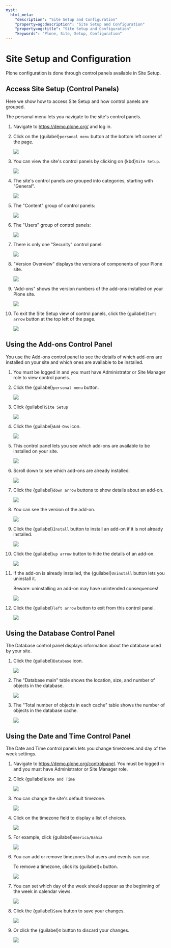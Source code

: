 ```yaml
---
myst:
  html_meta:
    "description": "Site Setup and Configuration"
    "property=og:description": "Site Setup and Configuration"
    "property=og:title": "Site Setup and Configuration"
    "keywords": "Plone, Site, Setup, Configuration"
---
```


# Site Setup and Configuration

Plone configuration is done through control panels available in Site Setup.

## Access Site Setup (Control Panels)

Here we show how to access Site Setup and how control panels are grouped.

The personal menu lets you navigate to the site's control panels.

1. Navigate to <https://demo.plone.org/> and log in.


2. Click on the {guilabel}`personal menu` button at the bottom left corner of the page.

    ![](https://ajeuwbhvhr.cloudimg.io/colony-recorder.s3.amazonaws.com/files/2024-11-14/6e9ab933-4038-4b40-813a-f271cfc42225/File.jpeg?tl_px=0,1334&br_px=1719,2296&force_format=jpeg&q=100&width=1120.0&wat=1&wat_opacity=0.7&wat_gravity=northwest&wat_url=https://colony-recorder.s3.us-west-1.amazonaws.com/images/watermarks/FB923C_standard.png&wat_pad=20,543)


3. You can view the site's control panels by clicking on {kbd}`Site Setup`.

    ![](https://ajeuwbhvhr.cloudimg.io/colony-recorder.s3.amazonaws.com/files/2024-11-14/61bac9b3-02a6-4d8c-b0d3-884410eaa0d2/File.jpeg?tl_px=0,1334&br_px=1719,2296&force_format=jpeg&q=100&width=1120.0&wat=1&wat_opacity=0.7&wat_gravity=northwest&wat_url=https://colony-recorder.s3.us-west-1.amazonaws.com/images/watermarks/FB923C_standard.png&wat_pad=163,540)


4. The site's control panels are grouped into categories, starting with "General".

    ![](https://ajeuwbhvhr.cloudimg.io/colony-recorder.s3.amazonaws.com/files/2024-11-14/2b26a25c-2b3e-4760-ba51-7fcfea3aa939/File.jpeg?tl_px=637,271&br_px=2357,1233&force_format=jpeg&q=100&width=1120.0&wat=1&wat_opacity=0.7&wat_gravity=northwest&wat_url=https://colony-recorder.s3.us-west-1.amazonaws.com/images/watermarks/FB923C_standard.png&wat_pad=25,43)


5. The "Content" group of control panels:

    ![](https://ajeuwbhvhr.cloudimg.io/colony-recorder.s3.amazonaws.com/files/2024-11-14/e5993b68-e2f2-4c13-b63d-a5e99570c7f2/File.jpeg?tl_px=632,1187&br_px=2352,2149&force_format=jpeg&q=100&width=1120.0&wat=1&wat_opacity=0.7&wat_gravity=northwest&wat_url=https://colony-recorder.s3.us-west-1.amazonaws.com/images/watermarks/FB923C_standard.png&wat_pad=5,21)


6. The "Users" group of control panels:

    ![](https://ajeuwbhvhr.cloudimg.io/colony-recorder.s3.amazonaws.com/files/2024-11-14/119d4825-6894-4604-956b-5f4077ea9674/File.jpeg?tl_px=0,1299&br_px=1719,2260&force_format=jpeg&q=100&width=1120.0&wat=1&wat_opacity=0.7&wat_gravity=northwest&wat_url=https://colony-recorder.s3.us-west-1.amazonaws.com/images/watermarks/FB923C_standard.png&wat_pad=418,277)


7. There is only one "Security" control panel:

    ![](https://ajeuwbhvhr.cloudimg.io/colony-recorder.s3.amazonaws.com/files/2024-11-14/dc02e1af-cad6-45a9-b81f-715bf84fcdbb/File.jpeg?tl_px=482,1334&br_px=2202,2296&force_format=jpeg&q=100&width=1120.0&wat=1&wat_opacity=0.7&wat_gravity=northwest&wat_url=https://colony-recorder.s3.us-west-1.amazonaws.com/images/watermarks/FB923C_standard.png&wat_pad=104,250)


8. "Version Overview" displays the versions of components of your Plone site.

    ![](https://ajeuwbhvhr.cloudimg.io/colony-recorder.s3.amazonaws.com/files/2024-11-14/a5f67475-b5fe-40d5-81a6-ba56df04b33f/File.jpeg?tl_px=0,1161&br_px=1719,2122&force_format=jpeg&q=100&width=1120.0&wat=1&wat_opacity=0.7&wat_gravity=northwest&wat_url=https://colony-recorder.s3.us-west-1.amazonaws.com/images/watermarks/FB923C_standard.png&wat_pad=435,276)


9. "Add-ons" shows the version numbers of the add-ons installed on your Plone site.

    ![](https://ajeuwbhvhr.cloudimg.io/colony-recorder.s3.amazonaws.com/files/2024-11-14/bf27a8f5-c660-46ca-a1b1-152ce60e0cda/File.jpeg?tl_px=0,1173&br_px=1719,2134&force_format=jpeg&q=100&width=1120.0&wat=1&wat_opacity=0.7&wat_gravity=northwest&wat_url=https://colony-recorder.s3.us-west-1.amazonaws.com/images/watermarks/FB923C_standard.png&wat_pad=432,277)


10. To exit the Site Setup view of control panels, click the {guilabel}`left arrow` button at the top left of the page.

    ![](https://ajeuwbhvhr.cloudimg.io/colony-recorder.s3.amazonaws.com/files/2024-11-14/08652759-418a-4945-8b11-9645900d153e/File.jpeg?tl_px=0,0&br_px=1719,961&force_format=jpeg&q=100&width=1120.0&wat=1&wat_opacity=0.7&wat_gravity=northwest&wat_url=https://colony-recorder.s3.us-west-1.amazonaws.com/images/watermarks/FB923C_standard.png&wat_pad=21,16)

## Using the Add-ons Control Panel

You use the Add-ons control panel to see the details of which add-ons are installed on your site and which ones are available to be installed.

1. You must be logged in and you must have Administrator or Site Manager role to view control panels.


2. Click the {guilabel}`personal menu` button.

    ![](https://ajeuwbhvhr.cloudimg.io/colony-recorder.s3.amazonaws.com/files/2024-11-23/97f72195-773b-40ac-9c67-7258809b09b8/ascreenshot.jpeg?tl_px=0,614&br_px=1719,1576&force_format=jpeg&q=100&width=1120.0&wat=1&wat_opacity=0.7&wat_gravity=northwest&wat_url=https://colony-recorder.s3.us-west-1.amazonaws.com/images/watermarks/FB923C_standard.png&wat_pad=18,552)


3. Click {guilabel}`Site Setup`

    ![](https://ajeuwbhvhr.cloudimg.io/colony-recorder.s3.amazonaws.com/files/2024-11-23/7977c8c8-f87b-49a1-8777-c2c46e6921c6/ascreenshot.jpeg?tl_px=0,614&br_px=1719,1576&force_format=jpeg&q=100&width=1120.0&wat=1&wat_opacity=0.7&wat_gravity=northwest&wat_url=https://colony-recorder.s3.us-west-1.amazonaws.com/images/watermarks/FB923C_standard.png&wat_pad=115,535)


4. Click the {guilabel}`Add-Ons` icon.

    ![](https://ajeuwbhvhr.cloudimg.io/colony-recorder.s3.amazonaws.com/files/2024-11-23/272a4425-be5f-4ddf-a30c-f871c8f7e8c1/ascreenshot.jpeg?tl_px=0,169&br_px=1719,1130&force_format=jpeg&q=100&width=1120.0&wat=1&wat_opacity=0.7&wat_gravity=northwest&wat_url=https://colony-recorder.s3.us-west-1.amazonaws.com/images/watermarks/FB923C_standard.png&wat_pad=460,276)


5. This control panel lets you see which add-ons are available to be installed on your site.

    ![](https://ajeuwbhvhr.cloudimg.io/colony-recorder.s3.amazonaws.com/files/2024-11-23/043b478c-9ebc-4b79-a54e-8c877a9e48dc/ascreenshot.jpeg?tl_px=0,19&br_px=1719,980&force_format=jpeg&q=100&width=1120.0&wat=1&wat_opacity=0.7&wat_gravity=northwest&wat_url=https://colony-recorder.s3.us-west-1.amazonaws.com/images/watermarks/FB923C_standard.png&wat_pad=359,277)


6. Scroll down to see which add-ons are already installed.

    ![](https://ajeuwbhvhr.cloudimg.io/colony-recorder.s3.amazonaws.com/files/2024-11-23/3f6597ba-3913-4f64-aac8-741ab015ba4f/ascreenshot.jpeg?tl_px=0,293&br_px=1719,1254&force_format=jpeg&q=100&width=1120.0&wat=1&wat_opacity=0.7&wat_gravity=northwest&wat_url=https://colony-recorder.s3.us-west-1.amazonaws.com/images/watermarks/FB923C_standard.png&wat_pad=344,277)


7. Click the {guilabel}`down arrow` buttons to show details about an add-on.

    ![](https://ajeuwbhvhr.cloudimg.io/colony-recorder.s3.amazonaws.com/files/2024-11-23/d121d07e-f2ee-4d14-90da-c0b6c241b1fa/File.jpeg?tl_px=1090,467&br_px=2810,1428&force_format=jpeg&q=100&width=1120.0&wat=1&wat_opacity=0.7&wat_gravity=northwest&wat_url=https://colony-recorder.s3.us-west-1.amazonaws.com/images/watermarks/FB923C_standard.png&wat_pad=742,277)


8. You can see the version of the add-on.

    ![](https://ajeuwbhvhr.cloudimg.io/colony-recorder.s3.amazonaws.com/files/2024-11-23/7b4b276d-bdff-4c29-8461-c46b3f109c3f/File.jpeg?tl_px=46,614&br_px=1765,1576&force_format=jpeg&q=100&width=1120.0&wat=1&wat_opacity=0.7&wat_gravity=northwest&wat_url=https://colony-recorder.s3.us-west-1.amazonaws.com/images/watermarks/FB923C_standard.png&wat_pad=524,283)


9. Click the {guilabel}`Install` button to install an add-on if it is not already installed.

    ![](https://ajeuwbhvhr.cloudimg.io/colony-recorder.s3.amazonaws.com/files/2024-11-23/bde44f1b-6f2d-48cb-9954-b49c8995be4e/File.jpeg?tl_px=1090,614&br_px=2810,1576&force_format=jpeg&q=100&width=1120.0&wat=1&wat_opacity=0.7&wat_gravity=northwest&wat_url=https://colony-recorder.s3.us-west-1.amazonaws.com/images/watermarks/FB923C_standard.png&wat_pad=591,304)


10. Click the {guilabel}`up arrow` button to hide the details of an add-on.

    ![](https://ajeuwbhvhr.cloudimg.io/colony-recorder.s3.amazonaws.com/files/2024-11-23/1d331f07-0bb0-4d4e-afd3-a0dde8408e35/File.jpeg?tl_px=1090,469&br_px=2810,1430&force_format=jpeg&q=100&width=1120.0&wat=1&wat_opacity=0.7&wat_gravity=northwest&wat_url=https://colony-recorder.s3.us-west-1.amazonaws.com/images/watermarks/FB923C_standard.png&wat_pad=740,276)


11. If the add-on is already installed, the {guilabel}`Uninstall` button lets you uninstall it.

    Beware: uninstalling an add-on may have unintended consequences!

    ![](https://ajeuwbhvhr.cloudimg.io/colony-recorder.s3.amazonaws.com/files/2024-11-23/4e10f3a3-d396-426c-bfee-f204ab15a323/File.jpeg?tl_px=1090,614&br_px=2810,1576&force_format=jpeg&q=100&width=1120.0&wat=1&wat_opacity=0.7&wat_gravity=northwest&wat_url=https://colony-recorder.s3.us-west-1.amazonaws.com/images/watermarks/FB923C_standard.png&wat_pad=563,294)


12. Click the {guilabel}`left arrow` button to exit from this control panel.

    ![](https://ajeuwbhvhr.cloudimg.io/colony-recorder.s3.amazonaws.com/files/2024-11-23/d02caf95-9080-4faf-aa61-02f20f595116/ascreenshot.jpeg?tl_px=0,0&br_px=1719,961&force_format=jpeg&q=100&width=1120.0&wat=1&wat_opacity=0.7&wat_gravity=northwest&wat_url=https://colony-recorder.s3.us-west-1.amazonaws.com/images/watermarks/FB923C_standard.png&wat_pad=36,23)

## Using the Database Control Panel

The Database control panel displays information about the database used by your site.

1. Click the {guilabel}`Database` icon.

    ![](https://ajeuwbhvhr.cloudimg.io/colony-recorder.s3.amazonaws.com/files/2024-11-23/d65bc6e8-9952-415f-976f-7203f7ac5a79/ascreenshot.jpeg?tl_px=22,153&br_px=1741,1114&force_format=jpeg&q=100&width=1120.0&wat=1&wat_opacity=0.7&wat_gravity=northwest&wat_url=https://colony-recorder.s3.us-west-1.amazonaws.com/images/watermarks/FB923C_standard.png&wat_pad=524,277)


2. The "Database main" table shows the location, size, and number of objects in the database.

    ![](https://ajeuwbhvhr.cloudimg.io/colony-recorder.s3.amazonaws.com/files/2024-11-23/7c1d29b6-fc1d-465c-9bd6-f97551d74b27/ascreenshot.jpeg?tl_px=14,89&br_px=1734,1050&force_format=jpeg&q=100&width=1120.0&wat=1&wat_opacity=0.7&wat_gravity=northwest&wat_url=https://colony-recorder.s3.us-west-1.amazonaws.com/images/watermarks/FB923C_standard.png&wat_pad=524,277)


3. The "Total number of objects in each cache" table shows the number of objects in the database cache.

    ![](https://ajeuwbhvhr.cloudimg.io/colony-recorder.s3.amazonaws.com/files/2024-11-23/28561b95-ddb5-41e9-9db2-609b0f951c7c/ascreenshot.jpeg?tl_px=500,301&br_px=2220,1262&force_format=jpeg&q=100&width=1120.0&wat=1&wat_opacity=0.7&wat_gravity=northwest&wat_url=https://colony-recorder.s3.us-west-1.amazonaws.com/images/watermarks/FB923C_standard.png&wat_pad=524,277)

## Using the Date and Time Control Panel

The Date and Time control panels lets you change timezones and day of the week settings.

1. Navigate to <https://demo.plone.org/controlpanel>. You must be logged in and you must have Administrator or Site Manager role.


2. Click {guilabel}`Date and Time`

    ![](https://ajeuwbhvhr.cloudimg.io/colony-recorder.s3.amazonaws.com/files/2024-11-23/2751889b-ca0a-451c-98c5-da71bd4ab515/ascreenshot.jpeg?tl_px=324,201&br_px=2043,1162&force_format=jpeg&q=100&width=1120.0&wat=1&wat_opacity=0.7&wat_gravity=northwest&wat_url=https://colony-recorder.s3.us-west-1.amazonaws.com/images/watermarks/FB923C_standard.png&wat_pad=524,277)


3. You can change the site's default timezone.

    ![](https://ajeuwbhvhr.cloudimg.io/colony-recorder.s3.amazonaws.com/files/2024-11-23/f7b007e6-0da7-456e-a772-f7f60562e92e/ascreenshot.jpeg?tl_px=0,157&br_px=1719,1118&force_format=jpeg&q=100&width=1120.0&wat=1&wat_opacity=0.7&wat_gravity=northwest&wat_url=https://colony-recorder.s3.us-west-1.amazonaws.com/images/watermarks/FB923C_standard.png&wat_pad=524,277)


4. Click on the timezone field to display a list of choices.

    ![](https://ajeuwbhvhr.cloudimg.io/colony-recorder.s3.amazonaws.com/files/2024-11-23/e11629f7-a602-4ab5-9296-abd4e8fc3bba/ascreenshot.jpeg?tl_px=798,105&br_px=2518,1066&force_format=jpeg&q=100&width=1120.0&wat=1&wat_opacity=0.7&wat_gravity=northwest&wat_url=https://colony-recorder.s3.us-west-1.amazonaws.com/images/watermarks/FB923C_standard.png&wat_pad=617,277)


5. For example, click {guilabel}`America/Bahia`

    ![](https://ajeuwbhvhr.cloudimg.io/colony-recorder.s3.amazonaws.com/files/2024-11-23/9743e0c9-9bfa-4f24-9dec-825e540a5420/ascreenshot.jpeg?tl_px=418,377&br_px=2138,1338&force_format=jpeg&q=100&width=1120.0&wat=1&wat_opacity=0.7&wat_gravity=northwest&wat_url=https://colony-recorder.s3.us-west-1.amazonaws.com/images/watermarks/FB923C_standard.png&wat_pad=524,276)


6. You can add or remove timezones that users and events can use.

    To remove a timezone, click its {guilabel}`x` button.

    ![](https://ajeuwbhvhr.cloudimg.io/colony-recorder.s3.amazonaws.com/files/2024-11-23/7cee77d0-2ae9-4ec4-8791-684508dcf9e0/ascreenshot.jpeg?tl_px=436,327&br_px=2156,1288&force_format=jpeg&q=100&width=1120.0&wat=1&wat_opacity=0.7&wat_gravity=northwest&wat_url=https://colony-recorder.s3.us-west-1.amazonaws.com/images/watermarks/FB923C_standard.png&wat_pad=524,276)


7. You can set which day of the week should appear as the beginning of the week in calendar views.

    ![](https://ajeuwbhvhr.cloudimg.io/colony-recorder.s3.amazonaws.com/files/2024-11-23/47a8dc87-f73b-465b-a4b9-263c4ecfd5f3/ascreenshot.jpeg?tl_px=490,561&br_px=2210,1522&force_format=jpeg&q=100&width=1120.0&wat=1&wat_opacity=0.7&wat_gravity=northwest&wat_url=https://colony-recorder.s3.us-west-1.amazonaws.com/images/watermarks/FB923C_standard.png&wat_pad=524,277)


8. Click the {guilabel}`Save` button to save your changes.

    ![](https://ajeuwbhvhr.cloudimg.io/colony-recorder.s3.amazonaws.com/files/2024-11-23/e4e8b704-1762-4e53-a73a-45653d7416b2/ascreenshot.jpeg?tl_px=0,0&br_px=1719,961&force_format=jpeg&q=100&width=1120.0&wat=1&wat_opacity=0.7&wat_gravity=northwest&wat_url=https://colony-recorder.s3.us-west-1.amazonaws.com/images/watermarks/FB923C_standard.png&wat_pad=23,16)


9. Or click the {guilabel}`X` button to discard your changes.

    ![](https://ajeuwbhvhr.cloudimg.io/colony-recorder.s3.amazonaws.com/files/2024-11-23/83c8356b-33f2-4fd4-a8e8-e10244691ec3/ascreenshot.jpeg?tl_px=0,0&br_px=1719,961&force_format=jpeg&q=100&width=1120.0&wat=1&wat_opacity=0.7&wat_gravity=northwest&wat_url=https://colony-recorder.s3.us-west-1.amazonaws.com/images/watermarks/FB923C_standard.png&wat_pad=27,91)
